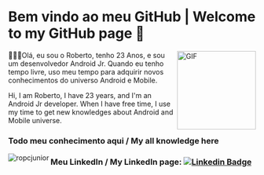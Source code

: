 # Bem vindo ao meu GitHub | Welcome to my GitHub page 👋

<img align="right" alt="GIF" height="160px" src="https://media.giphy.com/media/ohT97gdpR40vK/giphy.gif"> 👨🏻‍💻Olá, eu sou o Roberto, tenho 23 Anos, e sou um desenvolvedor Android Jr. Quando eu tenho tempo livre, uso meu tempo para adquirir novos conhecimentos do universo Android e Mobile.

Hi, I am Roberto, I have 23 years, and I'm an Android Jr developer. When I have free time, I use my time to get new knowledges about Android and Mobile universe.  

### Todo meu conhecimento aqui / My all knowledge here
<img align="left" src="https://github-readme-stats.vercel.app/api/top-langs?username=rocpjunior&show_icons=true&locale=en&layout=compact" alt="ropcjunior"/>

### Meu LinkedIn / My LinkedIn page: [![Linkedin Badge](https://img.shields.io/badge/-LinkedIn-blue?style=flat-square&logo=Linkedin&logoColor=white&link=https://www.linkedin.com/in/roberto-cirera-procopio-jr/)](https://www.linkedin.com/in/roberto-cirera-procopio-jr/)

